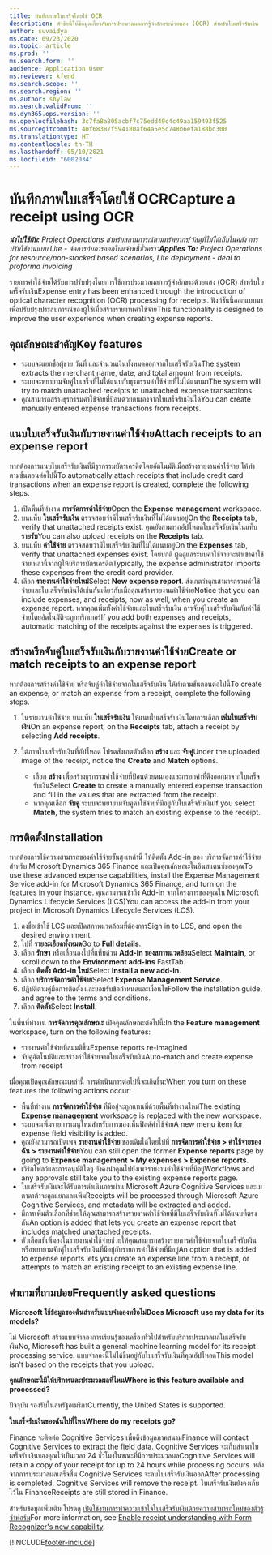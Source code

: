 ```yaml
---
title: บันทึกภาพใบเสร็จโดยใช้ OCR
description: หัวข้อนี้ให้ข้อมูลเกี่ยวกับการประมวลผลการรู้จำอักขระด้วยแสง (OCR) สำหรับใบเสร็จรับเงิน
author: suvaidya
ms.date: 09/23/2020
ms.topic: article
ms.prod: ''
ms.search.form: ''
audience: Application User
ms.reviewer: kfend
ms.search.scope: ''
ms.search.region: ''
ms.author: shylaw
ms.search.validFrom: ''
ms.dyn365.ops.version: ''
ms.openlocfilehash: 3c7fa8a805acbf7c75edd49c4c49aa159493f525
ms.sourcegitcommit: 40f68387f594180af64a5e5c748b6efa188bd300
ms.translationtype: HT
ms.contentlocale: th-TH
ms.lasthandoff: 05/10/2021
ms.locfileid: "6002034"
---
```

# <a name="capture-a-receipt-using-ocr"></a><span data-ttu-id="ffbac-103">บันทึกภาพใบเสร็จโดยใช้ OCR</span><span class="sxs-lookup"><span data-stu-id="ffbac-103">Capture a receipt using OCR</span></span>

<span data-ttu-id="ffbac-104">_**นำไปใช้กับ:** Project Operations สำหรับสถานการณ์ตามทรัพยากร/วัสดุที่ไม่ได้เก็บในคลัง การปรับใช้งานแบบ Lite - จัดการกับการออกใบแจ้งหนี้ชั่วคราว_</span><span class="sxs-lookup"><span data-stu-id="ffbac-104">_**Applies To:** Project Operations for resource/non-stocked based scenarios, Lite deployment - deal to proforma invoicing_</span></span>

<span data-ttu-id="ffbac-105">รายการค่าใช้จ่ายได้รับการปรับปรุงโดยการใช้การประมวลผลการรู้จำอักขระด้วยแสง (OCR) สำหรับใบเสร็จรับเงิน</span><span class="sxs-lookup"><span data-stu-id="ffbac-105">Expense entry has been enhanced through the introduction of optical character recognition (OCR) processing for receipts.</span></span> <span data-ttu-id="ffbac-106">ฟังก์ชันนี้ออกแบบมาเพื่อปรับปรุงประสบการณ์ของผู้ใช้เมื่อสร้างรายงานค่าใช้จ่าย</span><span class="sxs-lookup"><span data-stu-id="ffbac-106">This functionality is designed to improve the user experience when creating expense reports.</span></span>

## <a name="key-features"></a><span data-ttu-id="ffbac-107">คุณลักษณะสำคัญ</span><span class="sxs-lookup"><span data-stu-id="ffbac-107">Key features</span></span>

- <span data-ttu-id="ffbac-108">ระบบจะแยกชื่อผู้ขาย วันที่ และจำนวนเงินทั้งหมดออกจากใบเสร็จรับเงิน</span><span class="sxs-lookup"><span data-stu-id="ffbac-108">The system extracts the merchant name, date, and total amount from receipts.</span></span>
- <span data-ttu-id="ffbac-109">ระบบจะพยายามจับคู่ใบเสร็จที่ไม่ได้แนบกับธุรกรรมค่าใช้จ่ายที่ไม่ได้แนบมา</span><span class="sxs-lookup"><span data-stu-id="ffbac-109">The system will try to match unattached receipts to unattached expense transactions.</span></span>
- <span data-ttu-id="ffbac-110">คุณสามารถสร้างธุรกรรมค่าใช้จ่ายที่ป้อนด้วยตนเองจากใบเสร็จรับเงินได้</span><span class="sxs-lookup"><span data-stu-id="ffbac-110">You can create manually entered expense transactions from receipts.</span></span>

## <a name="attach-receipts-to-an-expense-report"></a><span data-ttu-id="ffbac-111">แนบใบเสร็จรับเงินกับรายงานค่าใช้จ่าย</span><span class="sxs-lookup"><span data-stu-id="ffbac-111">Attach receipts to an expense report</span></span>

<span data-ttu-id="ffbac-112">หากต้องการแนบใบเสร็จรับเงินที่มีธุรกรรมบัตรเครดิตโดยอัตโนมัติเมื่อสร้างรายงานค่าใช้จ่าย ให้ทำตามขั้นตอนต่อไปนี้</span><span class="sxs-lookup"><span data-stu-id="ffbac-112">To automatically attach receipts that include credit card transactions when an expense report is created, complete the following steps.</span></span>

  1. <span data-ttu-id="ffbac-113">เปิดพื้นที่ทำงาน **การจัดการค่าใช้จ่าย**</span><span class="sxs-lookup"><span data-stu-id="ffbac-113">Open the **Expense management** workspace.</span></span>
  2. <span data-ttu-id="ffbac-114">บนแท็บ **ใบเสร็จรับเงิน** ตรวจสอบว่ามีใบเสร็จรับเงินที่ไม่ได้แนบอยู่</span><span class="sxs-lookup"><span data-stu-id="ffbac-114">On the **Receipts** tab, verify that unattached receipts exist.</span></span> <span data-ttu-id="ffbac-115">คุณยังสามารถอัปโหลดใบเสร็จรับเงินในแท็บ **รายรับ**</span><span class="sxs-lookup"><span data-stu-id="ffbac-115">You can also upload receipts on the **Receipts** tab.</span></span>
  3. <span data-ttu-id="ffbac-116">บนแท็บ **ค่าใช้จ่าย** ตรวจสอบว่ามีใบเสร็จรับเงินที่ไม่ได้แนบอยู่</span><span class="sxs-lookup"><span data-stu-id="ffbac-116">On the **Expenses** tab, verify that unattached expenses exist.</span></span> <span data-ttu-id="ffbac-117">โดยปกติ ผู้ดดูแลระบบค่าใช้จ่ายจะนำเข้าค่าใช้จ่ายเหล่านี้จากผู้ให้บริการบัตรเครดิต</span><span class="sxs-lookup"><span data-stu-id="ffbac-117">Typically, the expense administrator imports these expenses from the credit card provider.</span></span>
  4. <span data-ttu-id="ffbac-118">เลือก **รายงานค่าใช้จ่ายใหม่**</span><span class="sxs-lookup"><span data-stu-id="ffbac-118">Select **New expense report**.</span></span> <span data-ttu-id="ffbac-119">สังเกตว่าคุณสามารถรวมค่าใช้จ่ายและใบเสร็จรับเงินได้เช่นกันเดียวกับเมื่อคุณสร้างรายงานค่าใช้จ่าย</span><span class="sxs-lookup"><span data-stu-id="ffbac-119">Notice that you can include expenses, and receipts, now as well, when you create an expense report.</span></span> <span data-ttu-id="ffbac-120">หากคุณเพิ่มทั้งค่าใช้จ่ายและใบเสร็จรับเงิน การจับคู่ใบเสร็จรับเงินกับค่าใช้จ่ายโดยอัตโนมัติจะถูกทริกเกอร์</span><span class="sxs-lookup"><span data-stu-id="ffbac-120">If you add both expenses and receipts, automatic matching of the receipts against the expenses is triggered.</span></span>

## <a name="create-or-match-receipts-to-an-expense-report"></a><span data-ttu-id="ffbac-121">สร้างหรือจับคู่ใบเสร็จรับเงินกับรายงานค่าใช้จ่าย</span><span class="sxs-lookup"><span data-stu-id="ffbac-121">Create or match receipts to an expense report</span></span>
<span data-ttu-id="ffbac-122">หากต้องการสร้างค่าใช้จ่าย หรือจับคู่ค่าใช้จ่ายจากใบเสร็จรับเงิน ให้ทำตามขั้นตอนต่อไปนี้</span><span class="sxs-lookup"><span data-stu-id="ffbac-122">To create an expense, or match an expense from a receipt, complete the following steps.</span></span>

  1. <span data-ttu-id="ffbac-123">ในรายงานค่าใช้จ่าย บนแท็บ **ใบเสร็จรับเงิน** ให้แนบใบเสร็จรับเงินโดยการเลือก **เพิ่มใบเสร็จรับเงิน**</span><span class="sxs-lookup"><span data-stu-id="ffbac-123">On an expense report, on the **Receipts** tab, attach a receipt by selecting **Add receipts**.</span></span>
  2. <span data-ttu-id="ffbac-124">ใต้ภาพใบเสร็จรับเงินที่อัปโหลด โปรดสังเกตตัวเลือก **สร้าง** และ **จับคู่**</span><span class="sxs-lookup"><span data-stu-id="ffbac-124">Under the uploaded image of the receipt, notice the **Create** and **Match** options.</span></span>

      - <span data-ttu-id="ffbac-125">เลือก **สร้าง** เพื่อสร้างธุรกรรมค่าใช้จ่ายที่ป้อนด้วยตนเองและกรอกค่าที่ดึงออกมาจากใบเสร็จรับเงิน</span><span class="sxs-lookup"><span data-stu-id="ffbac-125">Select **Create** to create a manually entered expense transaction and fill in the values that are extracted from the receipt.</span></span>
      - <span data-ttu-id="ffbac-126">หากคุณเลือก **จับคู่** ระบบจะพยายามจับคู่ค่าใช้จ่ายที่มีอยู่กับใบเสร็จรับเงิน</span><span class="sxs-lookup"><span data-stu-id="ffbac-126">If you select **Match**, the system tries to match an existing expense to the receipt.</span></span>

## <a name="installation"></a><span data-ttu-id="ffbac-127">การติดตั้ง</span><span class="sxs-lookup"><span data-stu-id="ffbac-127">Installation</span></span>

<span data-ttu-id="ffbac-128">หากต้องการใช้ความสามารถของค่าใช้จ่ายขั้นสูงเหล่านี้ ให้ติดตั้ง Add-in ของ บริการจัดการค่าใช้จ่ายสำหรับ Microsoft Dynamics 365 Finance และเปิดคุณลักษณะในอินสแตนซ์ของคุณ</span><span class="sxs-lookup"><span data-stu-id="ffbac-128">To use these advanced expense capabilities, install the Expense Management Service add-in for Microsoft Dynamics 365 Finance, and turn on the features in your instance.</span></span> <span data-ttu-id="ffbac-129">คุณสามารถเข้าถึง Add-in จากโครงการของคุณใน Microsoft Dynamics Lifecycle Services (LCS)</span><span class="sxs-lookup"><span data-stu-id="ffbac-129">You can access the add-in from your project in Microsoft Dynamics Lifecycle Services (LCS).</span></span>

1. <span data-ttu-id="ffbac-130">ลงชื่อเข้าใช้ LCS และเปิดสภาพแวดล้อมที่ต้องการ</span><span class="sxs-lookup"><span data-stu-id="ffbac-130">Sign in to LCS, and open the desired environment.</span></span>
2. <span data-ttu-id="ffbac-131">ไปที่ **รายละเอียดทั้งหมด**</span><span class="sxs-lookup"><span data-stu-id="ffbac-131">Go to **Full details**.</span></span>
3. <span data-ttu-id="ffbac-132">เลือก **รักษา** หรือเลื่อนลงไปที่แท็บด่วน **Add-in ของสภาพแวดล้อม**</span><span class="sxs-lookup"><span data-stu-id="ffbac-132">Select **Maintain**, or scroll down to the **Environment add-ins** FastTab.</span></span>
4. <span data-ttu-id="ffbac-133">เลือก **ติดตั้ง Add-in ใหม่**</span><span class="sxs-lookup"><span data-stu-id="ffbac-133">Select **Install a new add-in**.</span></span>
5. <span data-ttu-id="ffbac-134">เลือก **บริการจัดการค่าใช้จ่าย**</span><span class="sxs-lookup"><span data-stu-id="ffbac-134">Select **Expense Management Service**.</span></span>
6. <span data-ttu-id="ffbac-135">ปฏิบัติตามคู่มือการติดตั้ง และยอมรับข้อกำหนดและเงื่อนไข</span><span class="sxs-lookup"><span data-stu-id="ffbac-135">Follow the installation guide, and agree to the terms and conditions.</span></span>
7. <span data-ttu-id="ffbac-136">เลือก **ติดตั้ง**</span><span class="sxs-lookup"><span data-stu-id="ffbac-136">Select **Install**.</span></span>

<span data-ttu-id="ffbac-137">ในพื้นที่ทำงาน **การจัดการคุณลักษณะ** เปิดคุณลักษณะต่อไปนี้:</span><span class="sxs-lookup"><span data-stu-id="ffbac-137">In the **Feature management** workspace, turn on the following features:</span></span>

- <span data-ttu-id="ffbac-138">รายงานค่าใช้จ่ายที่สมมติขึ้น</span><span class="sxs-lookup"><span data-stu-id="ffbac-138">Expense reports re-imagined</span></span>
- <span data-ttu-id="ffbac-139">จับคู่อัตโนมัติและสร้างค่าใช้จ่ายจากใบเสร็จรับเงิน</span><span class="sxs-lookup"><span data-stu-id="ffbac-139">Auto-match and create expense from receipt</span></span>

<span data-ttu-id="ffbac-140">เมื่อคุณเปิดคุณลักษณะเหล่านี้ การดำเนินการต่อไปนี้จะเกิดขึ้น:</span><span class="sxs-lookup"><span data-stu-id="ffbac-140">When you turn on these features the following actions occur:</span></span>

- <span data-ttu-id="ffbac-141">พื้นที่ทำงาน **การจัดการค่าใช้จ่าย** ที่มีอยู่จะถูกแทนที่ด้วยพื้นที่ทำงานใหม่</span><span class="sxs-lookup"><span data-stu-id="ffbac-141">The existing **Expense management** workspace is replaced with the new workspace.</span></span>
- <span data-ttu-id="ffbac-142">ระบบจะเพิ่มรายการเมนูใหม่สำหรับการมองเห็นฟิลด์ค่าใช้จ่าย</span><span class="sxs-lookup"><span data-stu-id="ffbac-142">A new menu item for expense field visibility is added.</span></span>
- <span data-ttu-id="ffbac-143">คุณยังสามารถเปิดเพจ **รายงานค่าใช้จ่าย** ของเดิมได้โดยไปที่ **การจัดการค่าใช้จ่าย > ค่าใช้จ่ายของฉัน > รายงานค่าใช้จ่าย**</span><span class="sxs-lookup"><span data-stu-id="ffbac-143">You can still open the former **Expense reports** page by going to **Expense management > My expenses > Expense reports**.</span></span>
- <span data-ttu-id="ffbac-144">เวิร์กโฟลว์และการอนุมัติใดๆ ยังคงนำคุณไปยังเพจรายงานค่าใช้จ่ายที่มีอยู่</span><span class="sxs-lookup"><span data-stu-id="ffbac-144">Workflows and any approvals still take you to the existing expense reports page.</span></span>
- <span data-ttu-id="ffbac-145">ใบเสร็จรับเงินจะได้รับการดำเนินการผ่าน Microsoft Azure Cognitive Services และเมตาดาต้าจะถูกแยกและเพิ่ม</span><span class="sxs-lookup"><span data-stu-id="ffbac-145">Receipts will be processed through Microsoft Azure Cognitive Services, and metadata will be extracted and added.</span></span>
- <span data-ttu-id="ffbac-146">มีการเพิ่มตัวเลือกที่ช่วยให้คุณสามารถสร้างรายงานค่าใช้จ่ายที่มีใบเสร็จรับเงินที่ไม่ได้แนบที่ตรงกัน</span><span class="sxs-lookup"><span data-stu-id="ffbac-146">An option is added that lets you create an expense report that includes matched unattached receipts.</span></span>
- <span data-ttu-id="ffbac-147">ตัวเลือกที่เพิ่มลงในรายงานค่าใช้จ่ายช่วยให้คุณสามารถสร้างรายการค่าใช้จ่ายจากใบเสร็จรับเงิน หรือพยายามจับคู่ใบเสร็จรับเงินที่มีอยู่กับรายการค่าใช้จ่ายที่มีอยู่</span><span class="sxs-lookup"><span data-stu-id="ffbac-147">An option that is added to expense reports lets you create an expense line from a receipt, or attempts to match an existing receipt to an existing expense line.</span></span>

## <a name="frequently-asked-questions"></a><span data-ttu-id="ffbac-148">คำถามที่ถามบ่อย</span><span class="sxs-lookup"><span data-stu-id="ffbac-148">Frequently asked questions</span></span>

<span data-ttu-id="ffbac-149">**Microsoft ใช้ข้อมูลของฉันสำหรับแบบจำลองหรือไม่**</span><span class="sxs-lookup"><span data-stu-id="ffbac-149">**Does Microsoft use my data for its models?**</span></span>

<span data-ttu-id="ffbac-150">ไม่ Microsoft สร้างแบบจำลองการเรียนรู้ของเครื่องทั่วไปสำหรับบริการประมวลผลใบเสร็จรับเงิน</span><span class="sxs-lookup"><span data-stu-id="ffbac-150">No, Microsoft has built a general machine learning model for its receipt processing service.</span></span> <span data-ttu-id="ffbac-151">แบบจำลองนี้ไม่ได้ขึ้นอยู่กับใบเสร็จรับเงินที่คุณอัปโหลด</span><span class="sxs-lookup"><span data-stu-id="ffbac-151">This model isn't based on the receipts that you upload.</span></span>

<span data-ttu-id="ffbac-152">**คุณลักษณะนี้มีให้บริการและประมวลผลที่ไหน**</span><span class="sxs-lookup"><span data-stu-id="ffbac-152">**Where is this feature available and processed?**</span></span>

<span data-ttu-id="ffbac-153">ปัจจุบัน รองรับในสหรัฐอเมริกา</span><span class="sxs-lookup"><span data-stu-id="ffbac-153">Currently, the United States is supported.</span></span>

<span data-ttu-id="ffbac-154">**ใบเสร็จรับเงินของฉันไปที่ไหน**</span><span class="sxs-lookup"><span data-stu-id="ffbac-154">**Where do my receipts go?**</span></span>

<span data-ttu-id="ffbac-155">Finance จะติดต่อ Cognitive Services เพื่อดึงข้อมูลภาคสนาม</span><span class="sxs-lookup"><span data-stu-id="ffbac-155">Finance will contact Cognitive Services to extract the field data.</span></span> <span data-ttu-id="ffbac-156">Cognitive Services จะเก็บสำเนาใบเสร็จรับเงินของคุณไว้เป็นเวลา 24 ชั่วโมงในขณะที่มีการประมวลผล</span><span class="sxs-lookup"><span data-stu-id="ffbac-156">Cognitive Services will retain a copy of your receipt for up to 24 hours while processing occurs.</span></span> <span data-ttu-id="ffbac-157">หลังจากการประมวลผลเสร็จสิ้น Cognitive Services จะลบใบเสร็จรับเงินออก</span><span class="sxs-lookup"><span data-stu-id="ffbac-157">After processing is completed, Cognitive Services will remove the receipt.</span></span> <span data-ttu-id="ffbac-158">ใบเสร็จรับเงินยังคงเก็บไว้ใน Finance</span><span class="sxs-lookup"><span data-stu-id="ffbac-158">Receipts are still stored in Finance.</span></span>

<span data-ttu-id="ffbac-159">สำหรับข้อมูลเพิ่มเติม โปรดดู [เปิดใช้งานการทำความเข้าใจใบเสร็จรับเงินด้วยความสามารถใหม่ของตัวรู้จำฟอร์ม](https://azure.microsoft.com/blog/enable-receipt-understanding-with-form-recognizer-s-new-capability/)</span><span class="sxs-lookup"><span data-stu-id="ffbac-159">For more information, see [Enable receipt understanding with Form Recognizer's new capability](https://azure.microsoft.com/blog/enable-receipt-understanding-with-form-recognizer-s-new-capability/).</span></span>


[!INCLUDE[footer-include](../includes/footer-banner.md)]
